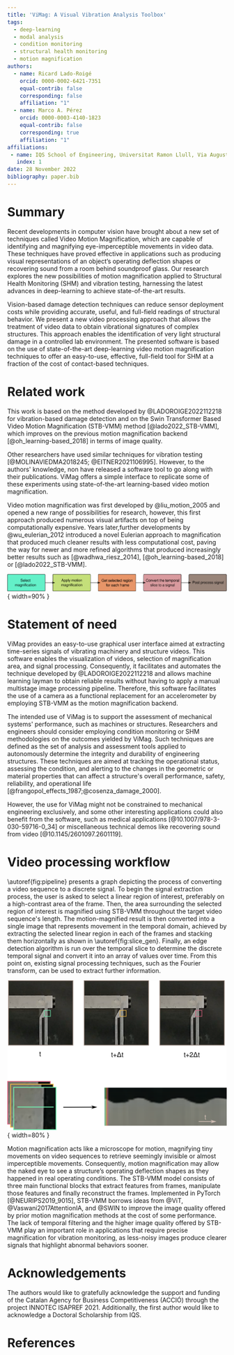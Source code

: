 ```yaml
---
title: 'ViMag: A Visual Vibration Analysis Toolbox'
tags:
  - deep-learning
  - modal analysis
  - condition monitoring
  - structural health monitoring
  - motion magnification
authors:
  - name: Ricard Lado-Roigé
    orcid: 0000-0002-6421-7351
    equal-contrib: false
    corresponding: false
    affiliation: "1"
  - name: Marco A. Pérez
    orcid: 0000-0003-4140-1823
    equal-contrib: false
    corresponding: true
    affiliation: "1"
affiliations:
 - name: IQS School of Engineering, Universitat Ramon Llull, Via Augusta 390, 08017 Barcelona, Spain
   index: 1
date: 28 November 2022
bibliography: paper.bib
---
```


# Summary

Recent developments in computer vision have brought about a new set of techniques called Video Motion Magnification, which are capable of identifying and magnifying eye-imperceptible movements in video data. These techniques have proved effective in applications such as producing visual representations of an object’s operating deflection shapes or recovering sound from a room behind soundproof glass. Our research explores the new possibilities of motion magnification applied to Structural Health Monitoring (SHM) and vibration testing, harnessing the latest advances in deep-learning to achieve state-of-the-art results.

Vision-based damage detection techniques can reduce sensor deployment costs while providing accurate, useful, and full-field readings of structural behavior. We present a new video processing approach that allows the treatment of video data to obtain vibrational signatures of complex structures. This approach enables the identification of very light structural damage in a controlled lab environment. The presented software is based on the use of state-of-the-art deep-learning video motion magnification techniques to offer an easy-to-use, effective, full-field tool for SHM at a fraction of the cost of contact-based techniques.

# Related work

This work is based on the method developed by @LADOROIGE2022112218 for vibration-based damage detection and on the Swin Transformer Based Video Motion Magnification (STB-VMM) method [@lado2022_STB-VMM], which improves on the previous motion magnification backend [@oh_learning-based_2018] in terms of image quality.

Other researchers have used similar techniques for vibration testing [@MOLINAVIEDMA2018245; @EITNER2021106995]. However, to the authors' knowledge, non have released a software tool to go along with their publications. ViMag offers a simple interface to replicate some of these experiments using state-of-the-art learning-based video motion magnification.

<!-- Motion magnification is a video processing technique that consists on the transformation of input frames to exaggerate motion. The goal of these algorithms is to amplify subtle motions in a video sequence, allowing the visualization of vibrations and deformations that would otherwise be invisible. -->

Video motion magnification was first developed by @liu_motion_2005 and opened a new range of possibilities for research, however, this first approach produced numerous visual artifacts on top of being computationally expensive. Years later,further developments by @wu_eulerian_2012 introduced a novel Eulerian approach to magnification that produced much cleaner results with less computational cost, paving the way for newer and more refined algorithms that produced increasingly better results such as [@wadhwa_riesz_2014], [@oh_learning-based_2018] or [@lado2022_STB-VMM].

![Video sequence to signal pipeline \label{fig:pipeline}](pipeline_chart.png){ width=90% }

# Statement of need

ViMag provides an easy-to-use graphical user interface aimed at extracting time-series signals of vibrating machinery and structure videos. This software enables the visualization of videos, selection of magnification area, and signal processing. Consequently, it facilitates and automates the technique developed by @LADOROIGE2022112218 and allows machine learning layman to obtain reliable results without having to apply a manual multistage image processing pipeline. Therefore, this software facilitates the use of a camera as a functional replacement for an accelerometer by employing STB-VMM as the motion magnification backend.

The intended use of ViMag is to support the assessment of mechanical systems' performance, such as machines or structures. Researchers and engineers should consider employing condition monitoring or SHM methodologies on the outcomes yielded by ViMag. Such techniques are defined as the set of analysis and assessment tools applied to autonomously determine the integrity and durability of engineering structures. These techniques are aimed at tracking the operational status, assessing the condition, and alerting to the changes in the geometric or material properties that can affect a structure's overall performance, safety, reliability, and operational life [@frangopol_effects_1987;@cosenza_damage_2000].

However, the use for ViMag might not be constrained to mechanical engineering exclusively, and some other interesting applications could also benefit from the software, such as medical applications [@10.1007/978-3-030-59716-0_34] or miscellaneous technical demos like recovering sound from video [@10.1145/2601097.2601119].


# Video processing workflow

\autoref{fig:pipeline} presents a graph depicting the process of converting a video sequence to a discrete signal. To begin the signal extraction process, the user is asked to select a linear region of interest, preferably on a high-contrast area of the frame. Then, the area surrounding the selected region of interest is magnified using STB-VMM throughout the target video sequence's length. The motion-magnified result is then converted into a single image that represents movement in the temporal domain, achieved by extracting the selected linear region in each of the frames and stacking them horizontally as shown in \autoref{fig:slice_gen}. Finally, an edge detection algorithm is run over the temporal slice to determine the discrete temporal signal and convert it into an array of values over time. From this point on, existing signal processing techniques, such as the Fourier transform, can be used to extract further information.

![Video sequence transformation to temporal slice \label{fig:slice_gen}](slice_gen.png){ width=80% }

Motion magnification acts like a microscope for motion, magnifying tiny movements on video sequences to retrieve seemingly invisible or almost imperceptible movements. Consequently, motion magnification may allow the naked eye to see a structure’s operating deflection shapes as they happened in real operating conditions. The STB-VMM model consists of three main functional blocks that extract features from frames, manipulate those features and finally reconstruct the frames. Implemented in PyTorch [@NEURIPS2019_9015], STB-VMM borrows ideas from @ViT, @Vaswani2017AttentionIA, and @SWIN to improve the image quality offered by prior motion magnification methods at the cost of some performance. The lack of temporal filtering and the higher image quality offered by STB-VMM play an important role in applications that require precise magnification for vibration monitoring, as less-noisy images produce clearer signals that highlight abnormal behaviors sooner.


# Acknowledgements

The authors would like to gratefully acknowledge the support and funding of the Catalan Agency for Business
Competitiveness (ACCIÓ) through the project INNOTEC ISAPREF 2021. Additionally, the first author would like to
acknowledge a Doctoral Scholarship from IQS.


# References